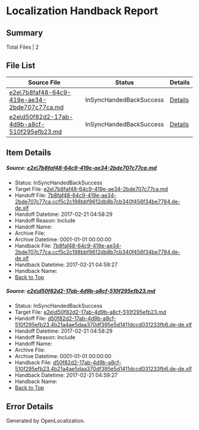 # <a name='report-top'></a> Localization Handback Report

## Summary
 Total Files | 2

## File List
 Source File | Status | Details 
 ----------- | ------ | ------- 
 [e2e\7b8faf48-64c9-419e-ae34-2bde707c77ca.md](https://github.com/OpenLocalizationTestOrg/ol-test4/blob/c2c7dc53cb90eeac678aca694c5a0cd0d4cfa015/e2e/7b8faf48-64c9-419e-ae34-2bde707c77ca.md) | InSyncHandedBackSuccess | [Details](#79231ed1751ac87642ff29ab1712902cd519cb0c1)
 [e2e\d50f82d2-17ab-4d9b-a8cf-510f295efb23.md](https://github.com/OpenLocalizationTestOrg/ol-test4/blob/c2c7dc53cb90eeac678aca694c5a0cd0d4cfa015/e2e/d50f82d2-17ab-4d9b-a8cf-510f295efb23.md) | InSyncHandedBackSuccess | [Details](#e9991c7c3e7275cbf9709d4a96ed772f5f6090c52)

## Item Details
##### <a name='79231ed1751ac87642ff29ab1712902cd519cb0c1'></a> Source: [e2e\7b8faf48-64c9-419e-ae34-2bde707c77ca.md](https://github.com/OpenLocalizationTestOrg/ol-test4/blob/c2c7dc53cb90eeac678aca694c5a0cd0d4cfa015/e2e/7b8faf48-64c9-419e-ae34-2bde707c77ca.md)
* Status: InSyncHandedBackSuccess
* Target File: [e2e\7b8faf48-64c9-419e-ae34-2bde707c77ca.md](https://github.com/OpenLocalizationTestOrg/ol-test4-dede/blob/9365c6cb8dd947072a7abae14a4a1ac987e172e6/e2e/7b8faf48-64c9-419e-ae34-2bde707c77ca.md)
* Handoff File: [7b8faf48-64c9-419e-ae34-2bde707c77ca.ccf5c2c198bbf9612db8b7cb340f456f34be7784.de-de.xlf](https://github.com/OpenLocalizationTestOrg/ol-test4-handoff/blob/e5ddad87edef436e6b01f161ddf464414a0268b8/ol-handoff/OpenLocalizationTestOrg/ol-test4-dede/xinjiang/ht/7b8faf48-64c9-419e-ae34-2bde707c77ca.ccf5c2c198bbf9612db8b7cb340f456f34be7784.de-de.xlf)
* Handoff Datetime: 2017-02-21 04:58:29
* Handoff Reason: Include
* Handoff Name: 
* Archive File: 
* Archive Datetime: 0001-01-01 00:00:00
* Handback File: [7b8faf48-64c9-419e-ae34-2bde707c77ca.ccf5c2c198bbf9612db8b7cb340f456f34be7784.de-de.xlf](https://github.com/OpenLocalizationTestOrg/ol-test4-handback/blob/f480a5dbaf6eb48469e9327da58cc8ce8a44770f/ol-handback/OpenLocalizationTestOrg/ol-test4-dede/xinjiang/ht/7b8faf48-64c9-419e-ae34-2bde707c77ca.ccf5c2c198bbf9612db8b7cb340f456f34be7784.de-de.xlf)
* Handback Datetime: 2017-02-21 04:59:27
* Handback Name: 
* [Back to Top](#report-top)

##### <a name='e9991c7c3e7275cbf9709d4a96ed772f5f6090c52'></a> Source: [e2e\d50f82d2-17ab-4d9b-a8cf-510f295efb23.md](https://github.com/OpenLocalizationTestOrg/ol-test4/blob/c2c7dc53cb90eeac678aca694c5a0cd0d4cfa015/e2e/d50f82d2-17ab-4d9b-a8cf-510f295efb23.md)
* Status: InSyncHandedBackSuccess
* Target File: [e2e\d50f82d2-17ab-4d9b-a8cf-510f295efb23.md](https://github.com/OpenLocalizationTestOrg/ol-test4-dede/blob/9365c6cb8dd947072a7abae14a4a1ac987e172e6/e2e/d50f82d2-17ab-4d9b-a8cf-510f295efb23.md)
* Handoff File: [d50f82d2-17ab-4d9b-a8cf-510f295efb23.4b21a4ae5daa370df395e5d1411dccd031233fb6.de-de.xlf](https://github.com/OpenLocalizationTestOrg/ol-test4-handoff/blob/e5ddad87edef436e6b01f161ddf464414a0268b8/ol-handoff/OpenLocalizationTestOrg/ol-test4-dede/xinjiang/ht/d50f82d2-17ab-4d9b-a8cf-510f295efb23.4b21a4ae5daa370df395e5d1411dccd031233fb6.de-de.xlf)
* Handoff Datetime: 2017-02-21 04:58:29
* Handoff Reason: Include
* Handoff Name: 
* Archive File: 
* Archive Datetime: 0001-01-01 00:00:00
* Handback File: [d50f82d2-17ab-4d9b-a8cf-510f295efb23.4b21a4ae5daa370df395e5d1411dccd031233fb6.de-de.xlf](https://github.com/OpenLocalizationTestOrg/ol-test4-handback/blob/f480a5dbaf6eb48469e9327da58cc8ce8a44770f/ol-handback/OpenLocalizationTestOrg/ol-test4-dede/xinjiang/ht/d50f82d2-17ab-4d9b-a8cf-510f295efb23.4b21a4ae5daa370df395e5d1411dccd031233fb6.de-de.xlf)
* Handback Datetime: 2017-02-21 04:59:27
* Handback Name: 
* [Back to Top](#report-top)


## Error Details

Generated by OpenLocalization.
